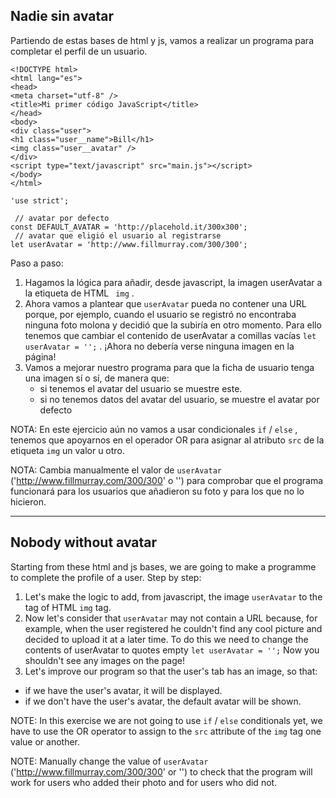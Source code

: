## Nadie sin avatar

Partiendo de estas bases de html y js, vamos a realizar un programa para completar el perfil de un usuario.

```
<!DOCTYPE html>
<html lang="es">
<head>
<meta charset="utf-8" />
<title>Mi primer código JavaScript</title>
</head>
<body>
<div class="user">
<h1 class="user__name">Bill</h1>
<img class="user__avatar" />
</div>
<script type="text/javascript" src="main.js"></script>
</body>
</html>
```

```
'use strict';

 // avatar por defecto
const DEFAULT_AVATAR = 'http://placehold.it/300x300';
 // avatar que eligió el usuario al registrarse
let userAvatar = 'http://www.fillmurray.com/300/300';
```

Paso a paso:

1. Hagamos la lógica para añadir, desde javascript, la imagen userAvatar a la etiqueta de HTML ` img` .
1. Ahora vamos a plantear que `userAvatar` pueda no contener una URL porque, por ejemplo, cuando el usuario se registró no encontraba ninguna foto molona y decidió que la subiría en otro momento. Para ello tenemos que cambiar el contenido de userAvatar a comillas vacías `let userAvatar = '';` . ¡Ahora no debería verse ninguna imagen en la página!
1. Vamos a mejorar nuestro programa para que la ficha de usuario tenga una imagen sí o sí, de manera que:
   - si tenemos el avatar del usuario se muestre este.
   - si no tenemos datos del avatar del usuario, se muestre el avatar por defecto

NOTA: En este ejercicio aún no vamos a usar condicionales `if` / `else` , tenemos que apoyarnos en el operador OR para asignar al atributo `src` de la etiqueta `img` un valor u otro.

NOTA: Cambia manualmente el valor de `userAvatar` ('http://www.fillmurray.com/300/300' o '') para comprobar que el programa funcionará para los usuarios que añadieron su foto y para los que no lo hicieron.

---

## Nobody without avatar

Starting from these html and js bases, we are going to make a programme to complete the profile of a user.
Step by step:

1. Let's make the logic to add, from javascript, the image `userAvatar` to the tag of HTML `img` tag.
1. Now let's consider that `userAvatar` may not contain a URL because, for example, when the user registered he couldn't find any cool picture and decided to upload it at a later time. To do this we need to change the contents of userAvatar to quotes empty `let userAvatar = '';` Now you shouldn't see any images on the page!
1. Let's improve our program so that the user's tab has an image, so that:

- if we have the user's avatar, it will be displayed.
- if we don't have the user's avatar, the default avatar will be shown.

NOTE: In this exercise we are not going to use `if` / `else` conditionals yet, we have to use the OR operator to assign to the `src` attribute of the `img` tag one value or another.

NOTE: Manually change the value of `userAvatar` ('http://www.fillmurray.com/300/300' or '') to check that the program will work for users who added their photo and for users who did not.
